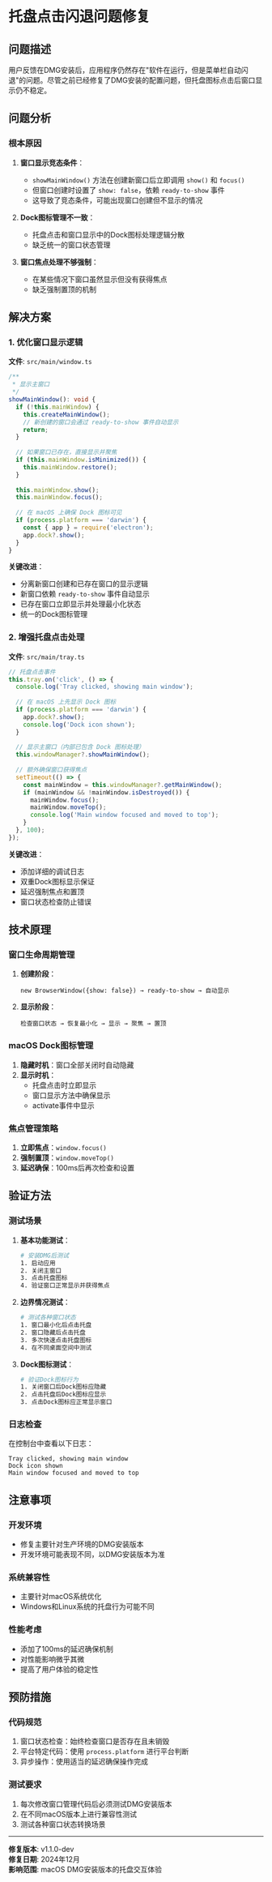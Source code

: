 # 托盘点击闪退问题修复

## 问题描述

用户反馈在DMG安装后，应用程序仍然存在"软件在运行，但是菜单栏自动闪退"的问题。尽管之前已经修复了DMG安装的配置问题，但托盘图标点击后窗口显示仍不稳定。

## 问题分析

### 根本原因

1. **窗口显示竞态条件**：
   - `showMainWindow()` 方法在创建新窗口后立即调用 `show()` 和 `focus()`
   - 但窗口创建时设置了 `show: false`，依赖 `ready-to-show` 事件
   - 这导致了竞态条件，可能出现窗口创建但不显示的情况

2. **Dock图标管理不一致**：
   - 托盘点击和窗口显示中的Dock图标处理逻辑分散
   - 缺乏统一的窗口状态管理

3. **窗口焦点处理不够强制**：
   - 在某些情况下窗口虽然显示但没有获得焦点
   - 缺乏强制置顶的机制

## 解决方案

### 1. 优化窗口显示逻辑

**文件**: `src/main/window.ts`

```typescript
/**
 * 显示主窗口
 */
showMainWindow(): void {
  if (!this.mainWindow) {
    this.createMainWindow();
    // 新创建的窗口会通过 ready-to-show 事件自动显示
    return;
  }
  
  // 如果窗口已存在，直接显示并聚焦
  if (this.mainWindow.isMinimized()) {
    this.mainWindow.restore();
  }
  
  this.mainWindow.show();
  this.mainWindow.focus();
  
  // 在 macOS 上确保 Dock 图标可见
  if (process.platform === 'darwin') {
    const { app } = require('electron');
    app.dock?.show();
  }
}
```

**关键改进**：
- 分离新窗口创建和已存在窗口的显示逻辑
- 新窗口依赖 `ready-to-show` 事件自动显示
- 已存在窗口立即显示并处理最小化状态
- 统一的Dock图标管理

### 2. 增强托盘点击处理

**文件**: `src/main/tray.ts`

```typescript
// 托盘点击事件
this.tray.on('click', () => {
  console.log('Tray clicked, showing main window');
  
  // 在 macOS 上先显示 Dock 图标
  if (process.platform === 'darwin') {
    app.dock?.show();
    console.log('Dock icon shown');
  }
  
  // 显示主窗口（内部已包含 Dock 图标处理）
  this.windowManager?.showMainWindow();
  
  // 额外确保窗口获得焦点
  setTimeout(() => {
    const mainWindow = this.windowManager?.getMainWindow();
    if (mainWindow && !mainWindow.isDestroyed()) {
      mainWindow.focus();
      mainWindow.moveTop();
      console.log('Main window focused and moved to top');
    }
  }, 100);
});
```

**关键改进**：
- 添加详细的调试日志
- 双重Dock图标显示保证
- 延迟强制焦点和置顶
- 窗口状态检查防止错误

## 技术原理

### 窗口生命周期管理

1. **创建阶段**：
   ```
   new BrowserWindow({show: false}) → ready-to-show → 自动显示
   ```

2. **显示阶段**：
   ```
   检查窗口状态 → 恢复最小化 → 显示 → 聚焦 → 置顶
   ```

### macOS Dock图标管理

1. **隐藏时机**：窗口全部关闭时自动隐藏
2. **显示时机**：
   - 托盘点击时立即显示
   - 窗口显示方法中确保显示
   - activate事件中显示

### 焦点管理策略

1. **立即焦点**：`window.focus()`
2. **强制置顶**：`window.moveTop()`
3. **延迟确保**：100ms后再次检查和设置

## 验证方法

### 测试场景

1. **基本功能测试**：
   ```bash
   # 安装DMG后测试
   1. 启动应用
   2. 关闭主窗口
   3. 点击托盘图标
   4. 验证窗口正常显示并获得焦点
   ```

2. **边界情况测试**：
   ```bash
   # 测试各种窗口状态
   1. 窗口最小化后点击托盘
   2. 窗口隐藏后点击托盘
   3. 多次快速点击托盘图标
   4. 在不同桌面空间中测试
   ```

3. **Dock图标测试**：
   ```bash
   # 验证Dock图标行为
   1. 关闭窗口后Dock图标应隐藏
   2. 点击托盘后Dock图标应显示
   3. 点击Dock图标应正常显示窗口
   ```

### 日志检查

在控制台中查看以下日志：
```
Tray clicked, showing main window
Dock icon shown
Main window focused and moved to top
```

## 注意事项

### 开发环境
- 修复主要针对生产环境的DMG安装版本
- 开发环境可能表现不同，以DMG安装版本为准

### 系统兼容性
- 主要针对macOS系统优化
- Windows和Linux系统的托盘行为可能不同

### 性能考虑
- 添加了100ms的延迟确保机制
- 对性能影响微乎其微
- 提高了用户体验的稳定性

## 预防措施

### 代码规范
1. 窗口状态检查：始终检查窗口是否存在且未销毁
2. 平台特定代码：使用 `process.platform` 进行平台判断
3. 异步操作：使用适当的延迟确保操作完成

### 测试要求
1. 每次修改窗口管理代码后必须测试DMG安装版本
2. 在不同macOS版本上进行兼容性测试
3. 测试各种窗口状态转换场景

---

**修复版本**: v1.1.0-dev  
**修复日期**: 2024年12月  
**影响范围**: macOS DMG安装版本的托盘交互体验